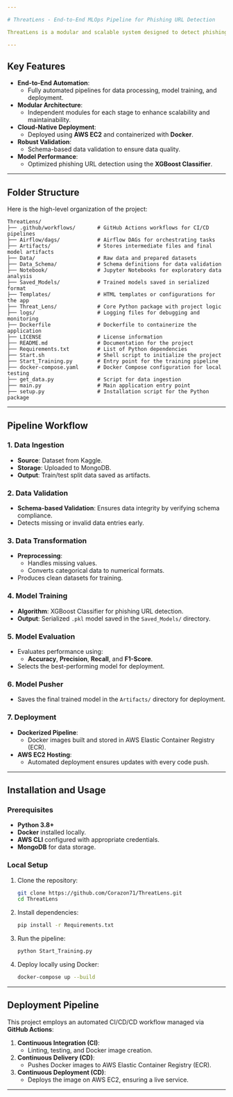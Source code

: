 ```yaml
---

# ThreatLens - End-to-End MLOps Pipeline for Phishing URL Detection

ThreatLens is a modular and scalable system designed to detect phishing URLs. It leverages an **end-to-end MLOps pipeline**, enabling automation across the entire machine learning lifecycle. The project integrates **GitHub Actions**, **Docker**, and **AWS services** for CI/CD/CD, ensuring seamless deployment in production environments.

---
```


## Key Features

- **End-to-End Automation**:
  - Fully automated pipelines for data processing, model training, and deployment.
- **Modular Architecture**:
  - Independent modules for each stage to enhance scalability and maintainability.
- **Cloud-Native Deployment**:
  - Deployed using **AWS EC2** and containerized with **Docker**.
- **Robust Validation**:
  - Schema-based data validation to ensure data quality.
- **Model Performance**:
  - Optimized phishing URL detection using the **XGBoost Classifier**.

---

## Folder Structure

Here is the high-level organization of the project:

```plaintext
ThreatLens/
├── .github/workflows/       # GitHub Actions workflows for CI/CD pipelines
├── Airflow/dags/            # Airflow DAGs for orchestrating tasks
├── Artifacts/               # Stores intermediate files and final model artifacts
├── Data/                    # Raw data and prepared datasets
├── Data_Schema/             # Schema definitions for data validation
├── Notebook/                # Jupyter Notebooks for exploratory data analysis
├── Saved_Models/            # Trained models saved in serialized format
├── Templates/               # HTML templates or configurations for the app
├── Threat_Lens/             # Core Python package with project logic
├── logs/                    # Logging files for debugging and monitoring
├── Dockerfile               # Dockerfile to containerize the application
├── LICENSE                  # License information
├── README.md                # Documentation for the project
├── Requirements.txt         # List of Python dependencies
├── Start.sh                 # Shell script to initialize the project
├── Start_Training.py        # Entry point for the training pipeline
├── docker-compose.yaml      # Docker Compose configuration for local testing
├── get_data.py              # Script for data ingestion
├── main.py                  # Main application entry point
├── setup.py                 # Installation script for the Python package
```

---

## Pipeline Workflow

### 1. **Data Ingestion**
- **Source**: Dataset from Kaggle.
- **Storage**: Uploaded to MongoDB.
- **Output**: Train/test split data saved as artifacts.

### 2. **Data Validation**
- **Schema-based Validation**: Ensures data integrity by verifying schema compliance.
- Detects missing or invalid data entries early.

### 3. **Data Transformation**
- **Preprocessing**:
  - Handles missing values.
  - Converts categorical data to numerical formats.
- Produces clean datasets for training.

### 4. **Model Training**
- **Algorithm**: XGBoost Classifier for phishing URL detection.
- **Output**: Serialized `.pkl` model saved in the `Saved_Models/` directory.

### 5. **Model Evaluation**
- Evaluates performance using:
  - **Accuracy**, **Precision**, **Recall**, and **F1-Score**.
- Selects the best-performing model for deployment.

### 6. **Model Pusher**
- Saves the final trained model in the `Artifacts/` directory for deployment.

### 7. **Deployment**
- **Dockerized Pipeline**:
  - Docker images built and stored in AWS Elastic Container Registry (ECR).
- **AWS EC2 Hosting**:
  - Automated deployment ensures updates with every code push.

---

## Installation and Usage

### Prerequisites
- **Python 3.8+**
- **Docker** installed locally.
- **AWS CLI** configured with appropriate credentials.
- **MongoDB** for data storage.

### Local Setup

1. Clone the repository:
   ```bash
   git clone https://github.com/Corazon71/ThreatLens.git
   cd ThreatLens
   ```

2. Install dependencies:
   ```bash
   pip install -r Requirements.txt
   ```

3. Run the pipeline:
   ```bash
   python Start_Training.py
   ```

4. Deploy locally using Docker:
   ```bash
   docker-compose up --build
   ```

---

## Deployment Pipeline

This project employs an automated CI/CD/CD workflow managed via **GitHub Actions**:

1. **Continuous Integration (CI)**:
   - Linting, testing, and Docker image creation.
2. **Continuous Delivery (CD)**:
   - Pushes Docker images to AWS Elastic Container Registry (ECR).
3. **Continuous Deployment (CD)**:
   - Deploys the image on AWS EC2, ensuring a live service.

---
